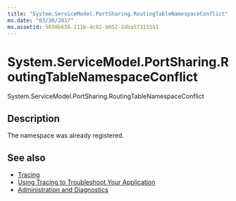```yaml
---
title: "System.ServiceModel.PortSharing.RoutingTableNamespaceConflict"
ms.date: "03/30/2017"
ms.assetid: 5698b658-211b-4c92-b052-2dba57315551
---
```

# System.ServiceModel.PortSharing.RoutingTableNamespaceConflict
System.ServiceModel.PortSharing.RoutingTableNamespaceConflict  
  
## Description  
 The namespace was already registered.  
  
## See also

- [Tracing](../../../../../docs/framework/wcf/diagnostics/tracing/index.md)
- [Using Tracing to Troubleshoot Your Application](../../../../../docs/framework/wcf/diagnostics/tracing/using-tracing-to-troubleshoot-your-application.md)
- [Administration and Diagnostics](../../../../../docs/framework/wcf/diagnostics/index.md)
